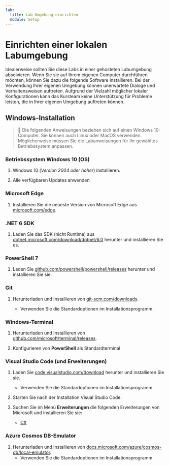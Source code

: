 ```yaml
---
lab:
  title: Lab-Umgebung einrichten
  module: Setup
---
```


# Einrichten einer lokalen Labumgebung

Idealerweise sollten Sie diese Labs in einer gehosteten Labumgebung absolvieren. Wenn Sie sie auf Ihrem eigenen Computer durchführen möchten, können Sie dazu die folgende Software installieren. Bei der Verwendung Ihrer eigenen Umgebung können unerwartete Dialoge und Verhaltensweisen auftreten. Aufgrund der Vielzahl möglicher lokaler Konfigurationen kann das Kursteam keine Unterstützung für Probleme leisten, die in Ihrer eigenen Umgebung auftreten können.

## Windows-Installation

> &#128221; Die folgenden Anweisungen beziehen sich auf einen Windows 10-Computer. Sie können auch Linux oder MacOS verwenden. Möglicherweise müssen Sie die Labanweisungen für Ihr gewähltes Betriebssystem anpassen.

### Betriebssystem Windows 10 (OS)

1. Windows 10 (*Version 2004 oder höher*) installieren.

1. Alle verfügbaren Updates anwenden

### Microsoft Edge

1. Installieren Sie die neueste Version von Microsoft Edge aus [microsoft.com/edge].

### .NET 6 SDK

1. Laden Sie das SDK (nicht Runtime) aus [dotnet.microsoft.com/download/dotnet/6.0] herunter und installieren Sie es.

### PowerShell 7

1. Laden Sie [github.com/powershell/powershell/releases] herunter und installieren Sie sie.

### Git

1. Herunterladen und Installieren von [git-scm.com/downloads].

    - Verwenden Sie die Standardoptionen im Installationsprogramm.

### Windows-Terminal

1. Herunterladen und Installieren von [github.com/microsoft/terminal/releases].

1. Konfigurieren von **PowerShell** als Standardterminal

### Visual Studio Code (und Erweiterungen)

1. Laden Sie [code.visualstudio.com/download] herunter und installieren Sie sie.

    - Verwenden Sie die Standardoptionen im Installationsprogramm.

1. Starten Sie nach der Installation Visual Studio Code.

1. Suchen Sie im Menü **Erweiterungen** die folgenden Erweiterungen von Microsoft und installieren Sie sie:

    - [C#][marketplace.visualstudio.com/ms-dotnettools.csharp]

### Azure Cosmos DB-Emulator

1. Herunterladen und Installieren von [docs.microsoft.com/azure/cosmos-db/local-emulator].
    - Verwenden Sie die Standardoptionen im Installationsprogramm.

[code.visualstudio.com/download]: https://code.visualstudio.com/download
[docs.microsoft.com/azure/cosmos-db/local-emulator]: https://docs.microsoft.com/azure/cosmos-db/local-emulator#download-the-emulator
[dotnet.microsoft.com/download/dotnet/6.0]: https://dotnet.microsoft.com/download/dotnet/6.0
[git-scm.com/downloads]: https://git-scm.com/downloads
[github.com/microsoft/terminal/releases]: https://github.com/microsoft/terminal/releases/latest
[github.com/powershell/powershell/releases]: https://github.com/powershell/powershell/releases/latest
[marketplace.visualstudio.com/ms-dotnettools.csharp]: https://marketplace.visualstudio.com/items?itemName=ms-dotnettools.csharp
[microsoft.com/edge]: https://microsoft.com/edge
